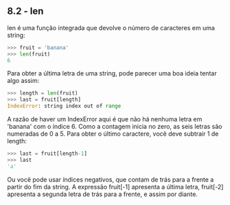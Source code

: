 ## 8.2 - len

len é uma função integrada que devolve o número de caracteres em uma string:


```python
>>> fruit = 'banana'
>>> len(fruit)
6
```

Para obter a última letra de uma string, pode parecer uma boa ideia tentar algo assim:


```python
>>> length = len(fruit)
>>> last = fruit[length]
IndexError: string index out of range
```

A razão de haver um IndexError aqui é que não há nenhuma letra em 'banana' com o índice 6. Como a contagem inicia no zero, as seis letras são numeradas de 0 a 5. Para obter o último caractere, você deve subtrair 1 de length:


```python
>>> last = fruit[length-1]
>>> last
'a'
```

Ou você pode usar índices negativos, que contam de trás para a frente a partir do fim da string. A expressão fruit[-1] apresenta a última letra, fruit[-2] apresenta a segunda letra de trás para a frente, e assim por diante.
